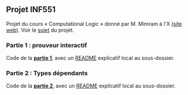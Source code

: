 ## Projet INF551

Projet du cours « Computational Logic » donné par M. Mimram à l'X [(site web)](https://www.lix.polytechnique.fr/Labo/Samuel.Mimram/teaching/INF551).
Voir le [sujet](https://www.lix.polytechnique.fr/Labo/Samuel.Mimram/teaching/INF551/TD/4.prover.html) du projet.

### Partie 1 : prouveur interactif
Code de la [**partie 1**](./prover), avec un [README](./prover/README.md) explicatif local au sous-dossier.

### Partie 2 : Types dépendants
Code de la [**partie 2**](./dependent), avec un [README](./dependent/README.md) explicatif local au sous-dossier.

